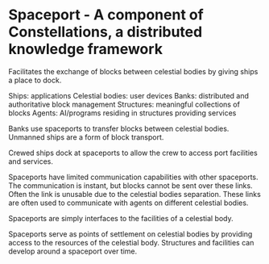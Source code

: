 # Spaceport - A component of Constellations, a distributed knowledge framework

Facilitates the exchange of blocks between celestial bodies by giving ships a place to dock.

Ships: applications
Celestial bodies: user devices
Banks: distributed and authoritative block management
Structures: meaningful collections of blocks
Agents: AI/programs residing in structures providing services

Banks use spaceports to transfer blocks between celestial bodies.
Unmanned ships are a form of block transport.

Crewed ships dock at spaceports to allow the crew to access port facilities and services.

Spaceports have limited communication capabilities with other spaceports.
The communication is instant, but blocks cannot be sent over these links.
Often the link is unusable due to the celestial bodies separation.
These links are often used to communicate with agents on different celestial bodies.

Spaceports are simply interfaces to the facilities of a celestial body.

Spaceports serve as points of settlement on celestial bodies by providing access to the resources of the celestial body.
Structures and facilities can develop around a spaceport over time.

